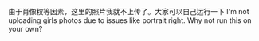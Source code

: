 由于肖像权等因素，这里的照片我就不上传了。大家可以自己运行一下
I'm not uploading girls photos due to issues like portrait right. Why not run this on your own?
